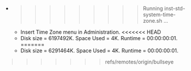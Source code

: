 * >>>>>>>>> Running inst-std-system-time-zone.sh ...
  * Insert Time Zone menu in Administration.
<<<<<<< HEAD
  * Disk size = 6197492K. Space Used = 4K. Runtime = 00:00:00:01.
=======
  * Disk size = 6291464K. Space Used = 4K. Runtime = 00:00:00:01.
>>>>>>> refs/remotes/origin/bullseye
